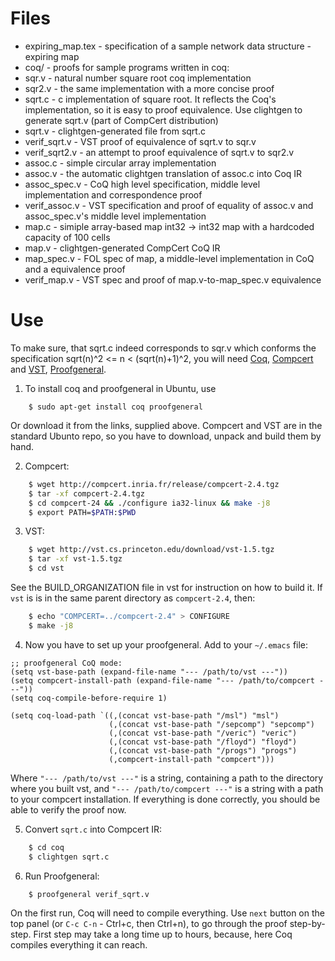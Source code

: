 # Files

* expiring_map.tex - specification of a sample network data structure - expiring map
* coq/ - proofs for sample programs written in coq:
 * sqr.v - natural number square root coq implementation
 * sqr2.v - the same implementation with a more concise proof
 * sqrt.c - c implementation of square root. It reflects the Coq's implementation, so it is easy to proof equivalence. Use clightgen to generate sqrt.v (part of CompCert distribution)
 * sqrt.v - clightgen-generated file from sqrt.c
 * verif_sqrt.v - VST proof of equivalence of sqrt.v to sqr.v 
 * verif_sqrt2.v - an attempt to proof equivalence of sqrt.v to sqr2.v
 * assoc.c - simple circular array implementation
 * assoc.v - the automatic clightgen translation of assoc.c into Coq IR
 * assoc_spec.v - CoQ high level specification, middle level implementation and correspondence proof
 * verif\_assoc.v - VST specification and proof of equality of assoc.v and assoc_spec.v's middle level implementation
 * map.c - simiple array-based map int32 -> int32 map with a hardcoded capacity of 100 cells
 * map.v - clightgen-generated CompCert CoQ IR
 * map_spec.v - FOL spec of map, a middle-level implementation in CoQ and a equivalence proof
 * verif\_map.v - VST spec and proof of map.v-to-map_spec.v equivalence

# Use
To make sure, that sqrt.c indeed corresponds to sqr.v which conforms the specification sqrt(n)^2 <= n < (sqrt(n)+1)^2, you will need [Coq](https://coq.inria.fr/), [Compcert](http://compcert.inria.fr/download.html) and [VST](http://vst.cs.princeton.edu/), [Proofgeneral](http://proofgeneral.inf.ed.ac.uk/).

1. To install coq and proofgeneral in Ubuntu, use 
  ```
      $ sudo apt-get install coq proofgeneral
  ```
  Or download it from the links, supplied above.
  Compcert and VST are in the standard Ubunto repo, so you have to download, unpack and build them by hand.

2. Compcert:
  ```bash
      $ wget http://compcert.inria.fr/release/compcert-2.4.tgz
      $ tar -xf compcert-2.4.tgz
      $ cd compcert-24 && ./configure ia32-linux && make -j8
      $ export PATH=$PATH:$PWD
  ```

3. VST:
  ```bash
      $ wget http://vst.cs.princeton.edu/download/vst-1.5.tgz
      $ tar -xf vst-1.5.tgz
      $ cd vst
  ```
  See the BUILD_ORGANIZATION file in vst for instruction on how to build it. If `vst` is is in the same parent directory as `compcert-2.4`, then:
  ```bash
      $ echo "COMPCERT=../compcert-2.4" > CONFIGURE
      $ make -j8
  ```

4. Now you have to set up your proofgeneral. Add to your `~/.emacs` file:
  ```elisp
  ;; proofgeneral CoQ mode:
  (setq vst-base-path (expand-file-name "--- /path/to/vst ---"))
  (setq compcert-install-path (expand-file-name "--- /path/to/compcert ---"))
  (setq coq-compile-before-require 1)

  (setq coq-load-path `((,(concat vst-base-path "/msl") "msl")
                        (,(concat vst-base-path "/sepcomp") "sepcomp")
                        (,(concat vst-base-path "/veric") "veric")
                        (,(concat vst-base-path "/floyd") "floyd")
                        (,(concat vst-base-path "/progs") "progs")
                        (,compcert-install-path "compcert")))
  ```
  Where `"--- /path/to/vst ---"` is a string, containing a path to the directory where you built vst, and `"--- /path/to/compcert ---"` is a string with a path to your compcert installation. If everything is done correctly, you should be able to verify the proof now.

5. Convert `sqrt.c` into Compcert IR:
  ```bash
      $ cd coq
      $ clightgen sqrt.c
  ```

6. Run Proofgeneral:
  ```bash
      $ proofgeneral verif_sqrt.v
  ```

On the first run, Coq will need to compile everything.
Use `next` button on the top panel (or `C-c C-n` - Ctrl+c, then Ctrl+n), to go through the proof step-by-step. First step may take a long time up to hours, because, here Coq compiles everything it can reach.
   
